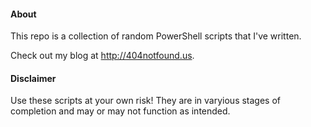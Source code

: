 #### About

This repo is a collection of random PowerShell scripts that I've written.

Check out my blog at http://404notfound.us.

#### Disclaimer

Use these scripts at your own risk! They are in varyious stages of completion and may or may not function as intended.
